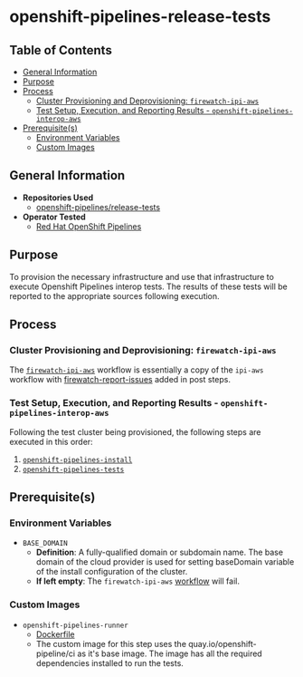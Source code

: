 # openshift-pipelines-release-tests<!-- omit from toc -->

## Table of Contents<!-- omit from toc -->

- [General Information](#general-information)
- [Purpose](#purpose)
- [Process](#process)
  - [Cluster Provisioning and Deprovisioning: `firewatch-ipi-aws`](#cluster-provisioning-and-deprovisioning-firewatch-ipi-aws)
  - [Test Setup, Execution, and Reporting Results - `openshift-pipelines-interop-aws`](#test-setup-execution-and-reporting-results---openshift-pipelines-interop-aws)
- [Prerequisite(s)](#prerequisites)
  - [Environment Variables](#environment-variables)
  - [Custom Images](#custom-images)

## General Information

- **Repositories Used**
  - [openshift-pipelines/release-tests](https://github.com/openshift-pipelines/release-tests)
- **Operator Tested**
  - [Red Hat OpenShift Pipelines](https://cloud.redhat.com/blog/cloud-native-ci-cd-with-openshift-pipelines)

## Purpose

To provision the necessary infrastructure and use that infrastructure to execute Openshift Pipelines interop tests. The results of these tests will be reported to the appropriate sources following execution.

## Process

### Cluster Provisioning and Deprovisioning: `firewatch-ipi-aws`

The [`firewatch-ipi-aws`](../../../step-registry/firewatch/ipi/aws/README.md) workflow is essentially a copy of the `ipi-aws` workflow with [firewatch-report-issues](../../../step-registry/firewatch/report-issues/firewatch-report-issues-ref.yaml) added in post steps.

### Test Setup, Execution, and Reporting Results - `openshift-pipelines-interop-aws`

Following the test cluster being provisioned, the following steps are executed in this order:

1. [`openshift-pipelines-install`](../../../step-registry/openshift-pipelines/install/README.md)
2. [`openshift-pipelines-tests`](../../../step-registry/openshift-pipelines/tests/README.md)

## Prerequisite(s)

### Environment Variables

- `BASE_DOMAIN`
  - **Definition**: A fully-qualified domain or subdomain name. The base domain of the cloud provider is used for setting baseDomain variable of the install configuration of the cluster.
  - **If left empty**: The `firewatch-ipi-aws` [workflow](../../../step-registry/firewatch/ipi/aws/README.md) will fail.

### Custom Images

- `openshift-pipelines-runner`
  - [Dockerfile](https://github.com/openshift-pipelines/release-tests/blob/release-v1.11/Dockerfile)
  - The custom image for this step uses the quay.io/openshift-pipeline/ci as it's base image. The image has all the required dependencies installed to run the tests.